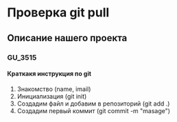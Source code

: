 #  Проверка git pull
## Описание нашего проекта
### GU_3515
#### Краткакя инструкция по git
1. Знакомство (name, imail)
2. Инициализация (git init)
3. Создадим файл и добавим в репозиторий (git add .)
4. Создадим первый коммит (git commit -m "masage")